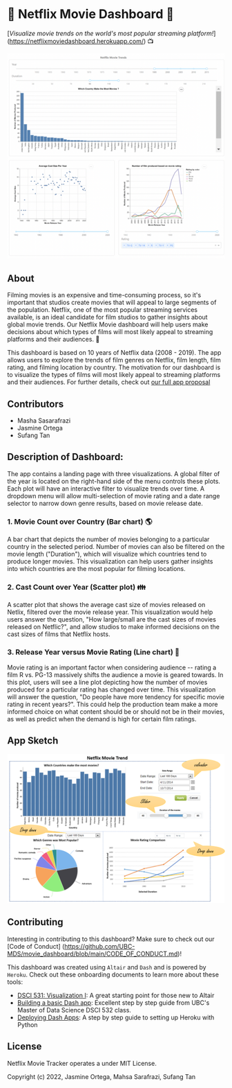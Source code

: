 # :movie_camera: Netflix Movie Dashboard :movie_camera:
[*Visualize movie trends on the world's most popular streaming platform!*] (https://netflixmoviedashboard.herokuapp.com/) :tv:

![Dashboard Overview](image/dash-overview.png "Dashboard Overview")

## About

Filming movies is an expensive and time-consuming process, so it's important that studios create movies that will appeal to large segments of the population. Netflix, one of the most popular streaming services available, is an ideal candidate for film studios to gather insights about global movie trends. Our Netflix Movie dashboard will help users make decisions about which types of films will most likely appeal to streaming platforms and their audiences. :tada:

This dashboard is based on 10 years of Netflix data (2008 - 2019). The app allows users to explore the trends of film genres on Netflix, film length, film rating, and filming location by country. The motivation for our dashboard is to visualize the types of films will most likely appeal to streaming platforms and their audiences. For further details, check out [our full app proposal](https://github.com/UBC-MDS/movie_dashboard/blob/main/Proposal.md)

## Contributors
- Masha Sasarafrazi
- Jasmine Ortega
- Sufang Tan

## Description of Dashboard: 
The app contains a landing page with three visualizations. A global filter of the year is located on the right-hand side of the menu controls these plots. Each plot will have an interactive filter to visualize trends over time. A dropdown menu will allow multi-selection of movie rating and a date range selector to narrow down genre results, based on movie release date.

### 1. Movie Count over Country (Bar chart) :earth_americas:

A bar chart that depicts the number of movies belonging to a particular country in the selected period. Number of movies can also be filtered on the movie length ("Duration"), which will visualize which countries tend to produce longer movies. This visualization can help users gather insights into which countries are the most popular for filming locations. 

### 2. Cast Count over Year (Scatter plot) :family:

A scatter plot that shows the average cast size of movies released on Netlix, filtered over the movie release year. This visualization would help users answer the question, "How large/small are the cast sizes of movies released on Netflic?", and allow studios to make informed decisions on the cast sizes of films that Netflix hosts. 

### 3. Release Year versus Movie Rating (Line chart) :calendar:

Movie rating is an important factor when considering audience -- rating a film R vs. PG-13 massively shifts the audience a movie is geared towards. In this plot, users will see a line plot depicting how the number of movies produced for a particular rating has changed over time. This visualization will answer the question, "Do people have more tendency for specific movie rating in recent years?". This could help the production team make a more informed choice on what content should be or should not be in their movies, as well as predict when the demand is high for certain film ratings. 

## App Sketch

![sketch of the app](image/sketch.png "App Sketch")

## Contributing 

Interesting in contributing to this dashboard? Make sure to check out our [Code of Conduct] (https://github.com/UBC-MDS/movie_dashboard/blob/main/CODE_OF_CONDUCT.md)!

This dashboard was created using `Altair` and `Dash` and is powered by `Heroku`. Check out these onboarding documents to learn more about these tools:

- [DSCI 531: Visualization I](https://pages.github.ubc.ca/mds-2021-22/DSCI_531_viz-1_students/intro.html): A great starting point for those new to Altair
- [Building a basic Dash app](https://pages.github.ubc.ca/mds-2021-22/DSCI_532_viz-2_students/materials/lectures/2-building-a-basic-dash-app.html): Excellent step by step guide from UBC's Master of Data Science DSCI 532 class.
- [Deploying Dash Apps](https://dash.plotly.com/deployment): A step by step guide to setting up Heroku with Python

## License 

Netflix Movie Tracker operates a under MIT License. 

Copyright (c) 2022, Jasmine Ortega, Mahsa Sarafrazi, Sufang Tan
